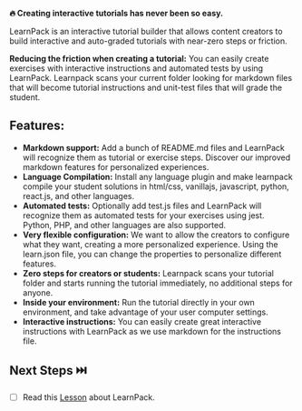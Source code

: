 **🔥 Creating interactive tutorials has never been so easy.**

LearnPack is an interactive tutorial builder that allows content creators to build interactive and auto-graded tutorials with near-zero steps or friction.

**Reducing the friction when creating a tutorial:**
You can easily create exercises with interactive instructions and automated tests by using LearnPack. Learnpack scans your current folder looking for markdown files that will become tutorial instructions and unit-test files that will grade the student.

## Features:
* **Markdown support:** Add a bunch of README.md files and LearnPack will recognize them as tutorial or exercise steps. Discover our improved markdown features for personalized experiences.
* **Language Compilation:** Install any language plugin and make learnpack compile your student solutions in html/css, vanillajs, javascript, python, react.js, and other languages.
* **Automated tests:** Optionally add test.js files and LearnPack will recognize them as automated tests for your exercises using jest. Python, PHP, and other languages are also supported.
* **Very flexible configuration:** We want to allow the creators to configure what they want, creating a more personalized experience. Using the learn.json file, you can change the properties to personalize different features.
* **Zero steps for creators or students:** Learnpack scans your tutorial folder and starts running the tutorial immediately, no additional steps for anyone.
* **Inside your environment:** Run the tutorial directly in your own environment, and take advantage of your user computer settings.
* **Interactive instructions:** You can easily create great interactive instructions with LearnPack as we use markdown for the instructions file.

## Next Steps ⏭️
- [ ] Read this [Lesson](https://4geeks.com/lesson/what-is-learnpack) about LearnPack.
